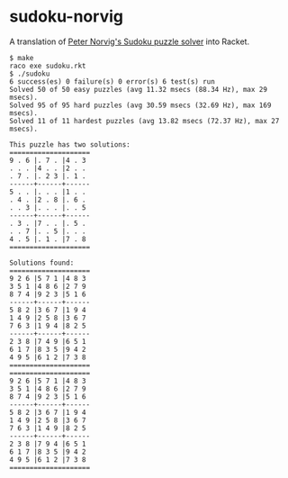 # sudoku-norvig
A translation of [Peter Norvig's Sudoku puzzle solver][1] into Racket.

[1]: http://norvig.com/sudoku.html

    $ make
    raco exe sudoku.rkt
    $ ./sudoku
    6 success(es) 0 failure(s) 0 error(s) 6 test(s) run
    Solved 50 of 50 easy puzzles (avg 11.32 msecs (88.34 Hz), max 29 msecs).
    Solved 95 of 95 hard puzzles (avg 30.59 msecs (32.69 Hz), max 169 msecs).
    Solved 11 of 11 hardest puzzles (avg 13.82 msecs (72.37 Hz), max 27 msecs).
    
    This puzzle has two solutions:
    ====================
    9 . 6 |. 7 . |4 . 3 
    . . . |4 . . |2 . . 
    . 7 . |. 2 3 |. 1 . 
    ------+------+------
    5 . . |. . . |1 . . 
    . 4 . |2 . 8 |. 6 . 
    . . 3 |. . . |. . 5 
    ------+------+------
    . 3 . |7 . . |. 5 . 
    . . 7 |. . 5 |. . . 
    4 . 5 |. 1 . |7 . 8 
    ====================
    
    Solutions found:
    ====================
    9 2 6 |5 7 1 |4 8 3 
    3 5 1 |4 8 6 |2 7 9 
    8 7 4 |9 2 3 |5 1 6 
    ------+------+------
    5 8 2 |3 6 7 |1 9 4 
    1 4 9 |2 5 8 |3 6 7 
    7 6 3 |1 9 4 |8 2 5 
    ------+------+------
    2 3 8 |7 4 9 |6 5 1 
    6 1 7 |8 3 5 |9 4 2 
    4 9 5 |6 1 2 |7 3 8 
    ====================
    ====================
    9 2 6 |5 7 1 |4 8 3 
    3 5 1 |4 8 6 |2 7 9 
    8 7 4 |9 2 3 |5 1 6 
    ------+------+------
    5 8 2 |3 6 7 |1 9 4 
    1 4 9 |2 5 8 |3 6 7 
    7 6 3 |1 4 9 |8 2 5 
    ------+------+------
    2 3 8 |7 9 4 |6 5 1 
    6 1 7 |8 3 5 |9 4 2 
    4 9 5 |6 1 2 |7 3 8 
    ====================
